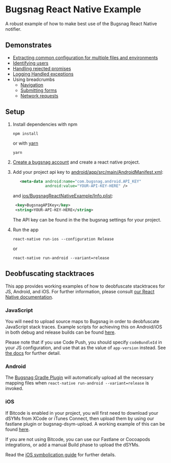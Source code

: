 # Bugsnag React Native Example
A robust example of how to make best use of the Bugsnag React Native notifier.

## Demonstrates

- [Extracting common configuration for multiple files and environments](app/lib)
- [Identifying users](app/components/scenes/register.js#L47-50)
- [Handling rejected promises](app/lib/github.js#L26)
- [Logging Handled exceptions](app/index.js#L52)
- Using breadcrumbs
  - [Navigation](app/index.js#L77)
  - [Submitting forms](app/components/scenes/register.js#L38-L42)
  - [Network requests](app/lib/github.js#L34)

## Setup

1. Install dependencies
   with npm
   ```
   npm install
   ```
   or with [yarn](https://yarnpkg.com)
   ```
   yarn
   ```

1. [Create a bugsnag account](https://app.bugsnag.com/user/new) and create
   a react native project.

1. Add your project api key to [android/app/src/main/AndroidManifest.xml](android/app/src/main/AndroidManifest.xml#L30-L31):

   ```xml
      <meta-data android:name="com.bugsnag.android.API_KEY"
                 android:value="YOUR-API-KEY-HERE" />
   ```

   and [ios/BugsnagReactNativeExample/Info.plist](ios/BugsnagReactNativeExample/Info.plist#L4-L5):

   ```xml
    <key>BugsnagAPIKey</key>
    <string>YOUR-API-KEY-HERE</string>
   ```

   The API key can be found in the the bugsnag settings for your project.

1. Run the app
   ```
   react-native run-ios --configuration Release
   ```

   or
   ```
   react-native run-android --variant=release
   ```

## Deobfuscating stacktraces

This app provides working examples of how to deobfuscate stacktraces for JS, Android, and iOS. For further information, please consult [our React Native documentation](https://docs.bugsnag.com/platforms/react-native/showing-full-stacktraces/).

### JavaScript

You will need to upload source maps to Bugsnag in order to deobfuscate JavaScript stack traces. Example scripts for achieving this on Android/iOS in both debug and release builds can be found [here](scripts).

Please note that if you use Code Push, you should specify `codeBundleId` in your JS configuration, and use that as the value of `app-version` instead. See [the docs](https://docs.bugsnag.com/platforms/react-native/showing-full-stacktraces) for further detail.

### Android

The [Bugsnag Gradle Plugin](https://docs.bugsnag.com/build-integrations/gradle/) will automatically upload all the necessary mapping files when `react-native run-android --variant=release` is invoked.

### iOS

If Bitcode is enabled in your project, you will first need to download your dSYMs from XCode or iTunes Connect, then upload them by using our fastlane plugin or bugsnag-dsym-upload. A working example of this can be found [here](ios/upload-react-native-dsyms.sh).

If you are not using Bitcode, you can use our Fastlane or Cocoapods integrations, or add a manual Build phase to upload the dSYMs.

Read the [iOS symbolication guide](https://docs.bugsnag.com/platforms/ios/symbolication-guide) for further details.